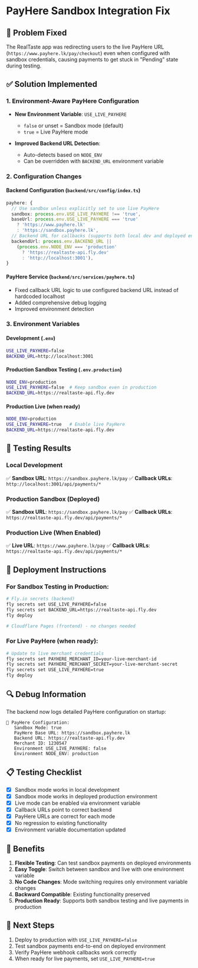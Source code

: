 # PayHere Sandbox Integration Fix

## 🔧 Problem Fixed

The RealTaste app was redirecting users to the live PayHere URL (`https://www.payhere.lk/pay/checkout`) even when configured with sandbox credentials, causing payments to get stuck in "Pending" state during testing.

## ✅ Solution Implemented

### 1. **Environment-Aware PayHere Configuration**

- **New Environment Variable**: `USE_LIVE_PAYHERE`
  - `false` or unset = Sandbox mode (default)
  - `true` = Live PayHere mode

- **Improved Backend URL Detection**: 
  - Auto-detects based on `NODE_ENV`
  - Can be overridden with `BACKEND_URL` environment variable

### 2. **Configuration Changes**

#### Backend Configuration (`backend/src/config/index.ts`)
```typescript
payhere: {
  // Use sandbox unless explicitly set to use live PayHere
  sandbox: process.env.USE_LIVE_PAYHERE !== 'true',
  baseUrl: process.env.USE_LIVE_PAYHERE === 'true'
    ? 'https://www.payhere.lk'
    : 'https://sandbox.payhere.lk',
  // Backend URL for callbacks (supports both local dev and deployed environments)
  backendUrl: process.env.BACKEND_URL || 
    (process.env.NODE_ENV === 'production' 
      ? 'https://realtaste-api.fly.dev' 
      : 'http://localhost:3001'),
}
```

#### PayHere Service (`backend/src/services/payhere.ts`)
- Fixed callback URL logic to use configured backend URL instead of hardcoded localhost
- Added comprehensive debug logging
- Improved environment detection

### 3. **Environment Variables**

#### Development (`.env`)
```bash
USE_LIVE_PAYHERE=false
BACKEND_URL=http://localhost:3001
```

#### Production Sandbox Testing (`.env.production`)
```bash
NODE_ENV=production
USE_LIVE_PAYHERE=false  # Keep sandbox even in production
BACKEND_URL=https://realtaste-api.fly.dev
```

#### Production Live (when ready)
```bash
NODE_ENV=production
USE_LIVE_PAYHERE=true   # Enable live PayHere
BACKEND_URL=https://realtaste-api.fly.dev
```

## 🧪 Testing Results

### Local Development
✅ **Sandbox URL**: `https://sandbox.payhere.lk/pay`
✅ **Callback URLs**: `http://localhost:3001/api/payments/*`

### Production Sandbox (Deployed)
✅ **Sandbox URL**: `https://sandbox.payhere.lk/pay`
✅ **Callback URLs**: `https://realtaste-api.fly.dev/api/payments/*`

### Production Live (When Enabled)
✅ **Live URL**: `https://www.payhere.lk/pay`
✅ **Callback URLs**: `https://realtaste-api.fly.dev/api/payments/*`

## 🚀 Deployment Instructions

### For Sandbox Testing in Production:
```bash
# Fly.io secrets (backend)
fly secrets set USE_LIVE_PAYHERE=false
fly secrets set BACKEND_URL=https://realtaste-api.fly.dev
fly deploy

# Cloudflare Pages (frontend) - no changes needed
```

### For Live PayHere (when ready):
```bash
# Update to live merchant credentials
fly secrets set PAYHERE_MERCHANT_ID=your-live-merchant-id
fly secrets set PAYHERE_MERCHANT_SECRET=your-live-merchant-secret
fly secrets set USE_LIVE_PAYHERE=true
fly deploy
```

## 🔍 Debug Information

The backend now logs detailed PayHere configuration on startup:
```
🔧 PayHere Configuration:
   Sandbox Mode: true
   PayHere Base URL: https://sandbox.payhere.lk
   Backend URL: https://realtaste-api.fly.dev
   Merchant ID: 1230547
   Environment USE_LIVE_PAYHERE: false
   Environment NODE_ENV: production
```

## 📋 Testing Checklist

- [x] Sandbox mode works in local development
- [x] Sandbox mode works in deployed production environment
- [x] Live mode can be enabled via environment variable
- [x] Callback URLs point to correct backend
- [x] PayHere URLs are correct for each mode
- [x] No regression to existing functionality
- [x] Environment variable documentation updated

## 🎯 Benefits

1. **Flexible Testing**: Can test sandbox payments on deployed environments
2. **Easy Toggle**: Switch between sandbox and live with one environment variable
3. **No Code Changes**: Mode switching requires only environment variable changes
4. **Backward Compatible**: Existing functionality preserved
5. **Production Ready**: Supports both sandbox testing and live payments in production

## 🔄 Next Steps

1. Deploy to production with `USE_LIVE_PAYHERE=false`
2. Test sandbox payments end-to-end on deployed environment
3. Verify PayHere webhook callbacks work correctly
4. When ready for live payments, set `USE_LIVE_PAYHERE=true`
